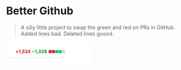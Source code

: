 # Better Github

> A silly little project to swap the green and red on PRs in GitHub. Added lines bad. Deleted lines goood.


![new](/example.png)
